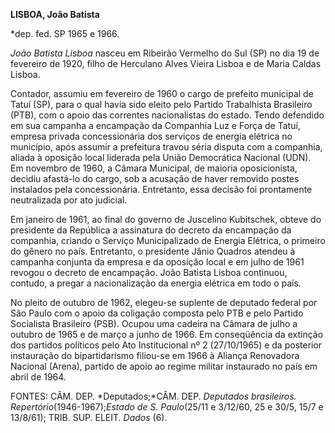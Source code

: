 **LISBOA, João Batista**

\*dep. fed. SP 1965 e 1966.

*João Batista Lisboa* nasceu em Ribeirão Vermelho do Sul (SP) no dia 19
de fevereiro de 1920, filho de Herculano Alves Vieira Lisboa e de Maria
Caldas Lisboa.

Contador, assumiu em fevereiro de 1960 o cargo de prefeito municipal de
Tatuí (SP), para o qual havia sido eleito pelo Partido Trabalhista
Brasileiro (PTB), com o apoio das correntes nacionalistas do estado.
Tendo defendido em sua campanha a encampação da Companhia Luz e Força de
Tatuí, empresa privada concessionária dos serviços de energia elétrica
no município, após assumir a prefeitura travou séria disputa com a
companhia, aliada à oposição local liderada pela União Democrática
Nacional (UDN). Em novembro de 1960, a Câmara Municipal, de maioria
oposicionista, decidiu afastá-lo do cargo, sob a acusação de haver
removido postes instalados pela concessionária. Entretanto, essa decisão
foi prontamente neutralizada por ato judicial.

Em janeiro de 1961, ao final do governo de Juscelino Kubitschek, obteve
do presidente da República a assinatura do decreto da encampação da
companhia, criando o Serviço Municipalizado de Energia Elétrica, o
primeiro do gênero no país. Entretanto, o presidente Jânio Quadros
atendeu à campanha conjunta da empresa e da oposição local e em julho de
1961 revogou o decreto de encampação. João Batista Lisboa continuou,
contudo, a pregar a nacionalização da energia elétrica em todo o país.

No pleito de outubro de 1962, elegeu-se suplente de deputado federal por
São Paulo com o apoio da coligação composta pelo PTB e pelo Partido
Socialista Brasileiro (PSB). Ocupou uma cadeira na Câmara de julho a
outubro de 1965 e de março a junho de 1966. Em conseqüência da extinção
dos partidos políticos pelo Ato Institucional nº 2 (27/10/1965) e da
posterior instauração do bipartidarismo filiou-se em 1966 à Aliança
Renovadora Nacional (Arena), partido de apoio ao regime militar
instaurado no país em abril de 1964.

FONTES: CÂM. DEP. *Deputados;*CÂM. DEP. *Deputados brasileiros.
Repertório*(1946-1967);*Estado de* *S. Paulo*(25/11 e 3/12/60, 25 e
30/5, 15/7 e 13/8/61); TRIB. SUP. ELEIT. *Dados* (6).

 
